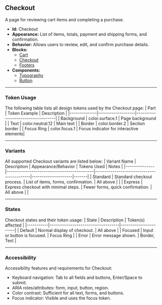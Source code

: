 ## Checkout
A page for reviewing cart items and completing a purchase.
- **Id:** Checkout
- **Appearance:** List of items, totals, payment and shipping forms, and confirmation.
- **Behavior:** Allows users to review, edit, and confirm purchase details.
- **Blocks:**
  - [Cart](../blocks/Cart.md)
  - [Checkout](../blocks/Checkout.md)
  - [Footers](../blocks/Footers.md)
- **Components:**
  - [Typography](../components/Typography.md)
  - [Button](../components/Button.md)

---

### Token Usage
The following table lists all design tokens used by the Checkout page:
| Part         | Token Example      | Description                        |
|--------------|-------------------|------------------------------------|
| Background   | color.surface.1   | Page background                    |
| Text         | color.neutral.12  | Main text                          |
| Border       | color.border.2    | Section border                     |
| Focus Ring   | color.focus.1     | Focus indicator for interactive elements|

---

### Variants
All supported Checkout variants are listed below:
| Variant Name   | Description                                 | Appearance/Behavior                        | Tokens Used         | Notes |
|---------------|---------------------------------------------|--------------------------------------------|---------------------|-------|
| Standard      | Standard checkout process.                   | List of items, forms, confirmation.        | All above           |       |
| Express       | Express checkout with minimal steps.         | Fewer forms, quick confirmation.           | All above           |       |

---

### States
Checkout states and their token usage:
| State     | Description                        | Token(s) affected      |
|-----------|------------------------------------|-----------------------|
| Default   | Normal display of checkout.        | All above             |
| Focused   | Input or button is focused.        | Focus Ring            |
| Error     | Error message shown.               | Border, Text          |

---

### Accessibility
Accessibility features and requirements for Checkout:
- Keyboard navigation: Tab to all fields and buttons, Enter/Space to submit.
- ARIA roles/attributes: form, input, button, region.
- Color contrast: Sufficient for all text, forms, and buttons.
- Focus indicator: Visible and uses the focus token.
